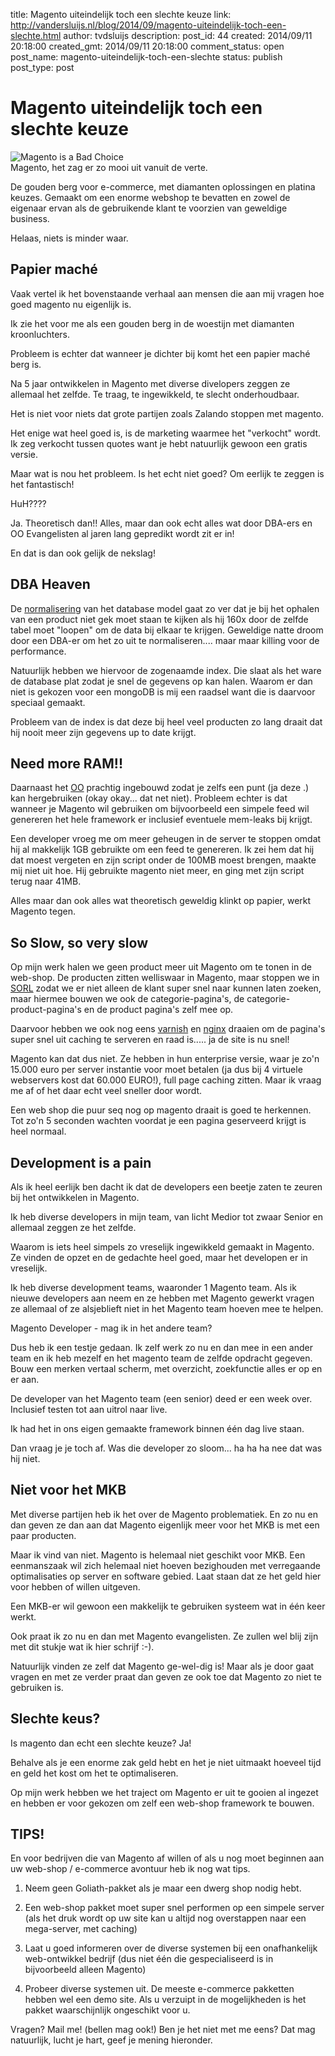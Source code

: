 title: Magento uiteindelijk toch een slechte keuze
link: http://vandersluijs.nl/blog/2014/09/magento-uiteindelijk-toch-een-slechte.html
author: tvdsluijs
description: 
post_id: 44
created: 2014/09/11 20:18:00
created_gmt: 2014/09/11 20:18:00
comment_status: open
post_name: magento-uiteindelijk-toch-een-slechte
status: publish
post_type: post

# Magento uiteindelijk toch een slechte keuze

![Magento is a Bad Choice](/content/images/2014/Sep/magento_bad_choice.png)  
Magento, het zag er zo mooi uit vanuit de verte.  
  
De gouden berg voor e-commerce, met diamanten oplossingen en platina keuzes. Gemaakt om een enorme webshop te bevatten en zowel de eigenaar ervan als de gebruikende klant te voorzien van geweldige business.  
  
Helaas, niets is minder waar.   
  


## Papier maché

  
  
Vaak vertel ik het bovenstaande verhaal aan mensen die aan mij vragen hoe goed magento nu eigenlijk is.  
  
Ik zie het voor me als een gouden berg in de woestijn met diamanten kroonluchters.  
  
Probleem is echter dat wanneer je dichter bij komt het een papier maché berg is.  
  
Na 5 jaar ontwikkelen in Magento met diverse divelopers zeggen ze allemaal het zelfde. Te traag, te ingewikkeld, te slecht onderhoudbaar.  
  
Het is niet voor niets dat grote partijen zoals Zalando stoppen met magento.  
  
Het enige wat heel goed is, is de marketing waarmee het "verkocht" wordt. Ik zeg verkocht tussen quotes want je hebt natuurlijk gewoon een gratis versie.  
  
Maar wat is nou het probleem. Is het echt niet goed? Om eerlijk te zeggen is het fantastisch!  
  
HuH????  
  
Ja. Theoretisch dan!! Alles, maar dan ook echt alles wat door DBA-ers en OO Evangelisten al jaren lang gepredikt wordt zit er in!  
  
En dat is dan ook gelijk de nekslag!   
  


## DBA Heaven

  
  
De [normalisering](http://nl.wikipedia.org/wiki/Databasenormalisatie) van het database model gaat zo ver dat je bij het ophalen van een product niet gek moet staan te kijken als hij 160x door de zelfde tabel moet "loopen" om de data bij elkaar te krijgen. Geweldige natte droom door een DBA-er om het zo uit te normaliseren.... maar maar killing voor de performance.  
  
Natuurlijk hebben we hiervoor de zogenaamde index. Die slaat als het ware de database plat zodat je snel de gegevens op kan halen. Waarom er dan niet is gekozen voor een mongoDB is mij een raadsel want die is daarvoor speciaal gemaakt.  
  
Probleem van de index is dat deze bij heel veel producten zo lang draait dat hij nooit meer zijn gegevens up to date krijgt.   
  


## Need more RAM!!

  
  
Daarnaast het [OO](http://nl.wikipedia.org/wiki/Objectgeori%C3%ABnteerd) prachtig ingebouwd zodat je zelfs een punt (ja deze .) kan hergebruiken (okay okay... dat net niet). Probleem echter is dat wanneer je Magento wil gebruiken om bijvoorbeeld een simpele feed wil genereren het hele framework er inclusief eventuele mem-leaks bij krijgt.   
  
Een developer vroeg me om meer geheugen in de server te stoppen omdat hij al makkelijk 1GB gebruikte om een feed te genereren. Ik zei hem dat hij dat moest vergeten en zijn script onder de 100MB moest brengen, maakte mij niet uit hoe. Hij gebruikte magento niet meer, en ging met zijn script terug naar 41MB.  
  
Alles maar dan ook alles wat theoretisch geweldig klinkt op papier, werkt Magento tegen.   
  


## So Slow, so very slow

  
  
Op mijn werk halen we geen product meer uit Magento om te tonen in de web-shop. De producten zitten welliswaar in Magento, maar stoppen we in [SORL](https://lucene.apache.org/solr/) zodat we er niet alleen de klant super snel naar kunnen laten zoeken, maar hiermee bouwen we ook de categorie-pagina's, de categorie-product-pagina's en de product pagina's zelf mee op.  
  
Daarvoor hebben we ook nog eens [varnish](https://www.varnish-cache.org/) en [nginx](http://nginx.com/) draaien om de pagina's super snel uit caching te serveren en raad is..... ja de site is nu snel!  
  
Magento kan dat dus niet. Ze hebben in hun enterprise versie, waar je zo'n 15.000 euro per server instantie voor moet betalen (ja dus bij 4 virtuele webservers kost dat 60.000 EURO!), full page caching zitten. Maar ik vraag me af of het daar echt veel sneller door wordt.  
  
Een web shop die puur seq nog op magento draait is goed te herkennen. Tot zo'n 5 seconden wachten voordat je een pagina geserveerd krijgt is heel normaal.  
  


## Development is a pain

  
  
Als ik heel eerlijk ben dacht ik dat de developers een beetje zaten te zeuren bij het ontwikkelen in Magento.  
  
Ik heb diverse developers in mijn team, van licht Medior tot zwaar Senior en allemaal zeggen ze het zelfde.  
  
Waarom is iets heel simpels zo vreselijk ingewikkeld gemaakt in Magento. Ze vinden de opzet en de gedachte heel goed, maar het developen er in vreselijk.  
  
Ik heb diverse development teams, waaronder 1 Magento team. Als ik nieuwe developers aan neem en ze hebben met Magento gewerkt vragen ze allemaal of ze alsjeblieft niet in het Magento team hoeven mee te helpen.  
  


>   
Magento Developer - mag ik in het andere team?  


  
  
Dus heb ik een testje gedaan. Ik zelf werk zo nu en dan mee in een ander team en ik heb mezelf en het magento team de zelfde opdracht gegeven. Bouw een merken vertaal scherm, met overzicht, zoekfunctie alles er op en er aan.  
  
De developer van het Magento team (een senior) deed er een week over. Inclusief testen tot aan uitrol naar live.  
  
Ik had het in ons eigen gemaakte framework binnen één dag live staan.  
  
Dan vraag je je toch af. Was die developer zo sloom... ha ha ha nee dat was hij niet.   
  


## Niet voor het MKB

  
  
Met diverse partijen heb ik het over de Magento problematiek. En zo nu en dan geven ze dan aan dat Magento eigenlijk meer voor het MKB is met een paar producten.  
  
Maar ik vind van niet. Magento is helemaal niet geschikt voor MKB. Een eenmanszaak wil zich helemaal niet hoeven bezighouden met verregaande optimalisaties op server en software gebied. Laat staan dat ze het geld hier voor hebben of willen uitgeven.  
  
Een MKB-er wil gewoon een makkelijk te gebruiken systeem wat in één keer werkt.  
  
Ook praat ik zo nu en dan met Magento evangelisten. Ze zullen wel blij zijn met dit stukje wat ik hier schrijf :-).  
  
Natuurlijk vinden ze zelf dat Magento ge-wel-dig is! Maar als je door gaat vragen en met ze verder praat dan geven ze ook toe dat Magento zo niet te gebruiken is.  
  


## Slechte keus?

  
  
Is magento dan echt een slechte keuze? Ja!   
  
Behalve als je een enorme zak geld hebt en het je niet uitmaakt hoeveel tijd en geld het kost om het te optimaliseren.  
  
Op mijn werk hebben we het traject om Magento er uit te gooien al ingezet en hebben er voor gekozen om zelf een web-shop framework te bouwen.   
  


## TIPS!

  
  
En voor bedrijven die van Magento af willen of als u nog moet beginnen aan uw web-shop / e-commerce avontuur heb ik nog wat tips.  
  


  

  1. Neem geen Goliath-pakket als je maar een dwerg shop nodig hebt. 
  

  2. Een web-shop pakket moet super snel performen op een simpele server (als het druk wordt op uw site kan u altijd nog overstappen naar een mega-server, met caching) 
  

  3. Laat u goed informeren over de diverse systemen bij een onafhankelijk web-ontwikkel bedrijf (dus niet één die gespecialiseerd is in bijvoorbeeld alleen Magento) 
  

  4. Probeer diverse systemen uit. De meeste e-commerce pakketten hebben wel een demo site. Als u verzuipt in de mogelijkheden is het pakket waarschijnlijk ongeschikt voor u.
  
  
  
Vragen? Mail me! (bellen mag ook!) Ben je het niet met me eens? Dat mag natuurlijk, lucht je hart, geef je mening hieronder.